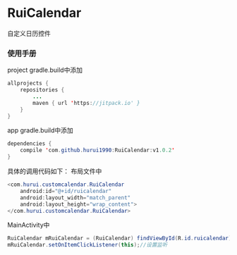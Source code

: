 # RuiCalendar
自定义日历控件
### 使用手册
project gradle.build中添加
```java
allprojects {
	repositories {
		...
		maven { url 'https://jitpack.io' }
	}
}
```
app gradle.build中添加
```java
dependencies {
    compile 'com.github.hurui1990:RuiCalendar:v1.0.2'
}
```
具体的调用代码如下：
布局文件中
```java
<com.hurui.customcalendar.RuiCalendar
    android:id="@+id/ruicalendar"
    android:layout_width="match_parent"
    android:layout_height="wrap_content">
</com.hurui.customcalendar.RuiCalendar>
```
MainActivity中
```java
RuiCalendar mRuiCalendar = (RuiCalendar) findViewById(R.id.ruicalendar);//获取控件
mRuiCalendar.setOnItemClickListener(this);//设置监听
```
